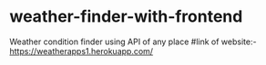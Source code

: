 # weather-finder-with-frontend
Weather condition finder using API of any place
#link of website:-
https://weatherapps1.herokuapp.com/
